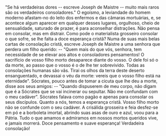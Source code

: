 "Se há verdadeiras dores -- escreve Joseph de Maistre -- muito mais raros são os verdadeiros consoladores." O egoísmo, a leviandade do homem moderno afastam-no do leito dos enfermos e das câmaras mortuárias, e, se acontece algum aparecer em qualquer desses lugares, orgulhoso, cheio de sensualidade, saturado de prazer, é para aconselhar distrações. Não pensa em consolar, mas em distrair. Como pode o materialista grosseiro consolar o que sofre, se lhe falta a doce esperança cristã? Numa de suas mais belas cartas de consolação cristã, escreve Joseph de Maistre a uma senhora que perdera um filho querido: -- "Quem mais do que vós, senhora, tem necessidade de se elevar aos altos e consoladores pensamentos! O sacrifício de vosso filho morto desaparece diante do vosso. O dele foi só o da morte, ao passo que o vosso é o de lhe ter sobrevivido. Todas as consolações humanas são vãs. Tirai os olhos da terra deste deserto ensanguentado, e devassai o véu da morte: vereis que o vosso filho está na eternidade". Sócrates, pouco antes de tomar a cicuta que lhe deu a morte, disse aos seus amigos: -- "Quando dispuserem de meu corpo, não digam que é a Sócrates que se vai incinerar ou sepultar. Não me confundam com o meu cadáver". Sócrates falava como pagão e apenas para consolar os seus discípulos. Quanto a nós, temos a esperança cristã. Vosso filho morto não se confunde com o seu cadáver. A crisálida grosseira e feia desfez-se em pó e a borboleta imortal, abrindo suas asas de ouro e azul, voou para a Pátria. Tudo o que amamos e admiramos em nossos mortos queridos vive, e jamais morrerá. Doce pensamento e suave esperança! Verdadeira consolação!